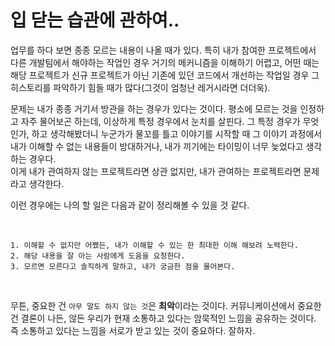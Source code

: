 # 입 닫는 습관에 관하여..

업무를 하다 보면 종종 모르는 내용이 나올 때가 있다. 특히 내가 참여한 프로젝트에서 다른 개발팀에서 해야하는 작업인 경우 거기의 메커니즘을 이해하기 어렵고, 어떤 때는 해당 프로젝트가 신규 프로젝트가 아닌 기존에 있던 코드에서 개선하는 작업일 경우 그 히스토리를 파악하기 힘들 때가 많다(그것이 엄청난 레거시라면 더더욱).   

문제는 내가 종종 거기서 방관을 하는 경우가 있다는 것이다. 평소에 모르는 것을 인정하고 자주 물어보곤 하는데, 이상하게 특정 경우에서 눈치를 살핀다. 그 특정 경우가 무엇인가, 하고 생각해봤더니 누군가가 물꼬를 틀고 이야기를 시작할 때 그 이야기 과정에서 내가 이해할 수 없는 내용들이 방대하거나, 내가 끼기에는 타이밍이 너무 늦었다고 생각하는 경우다.   
이게 내가 관여하지 않는 프로젝트라면 상관 없지만, 내가 관여하는 프로젝트라면 문제라고 생각한다.

이런 경우에는 나의 할 일은 다음과 같이 정리해볼 수 있을 것 같다.   

<br>

```
1. 이해할 수 없지만 어쨌든, 내가 이해할 수 있는 한 최대한 이해 해보려 노력한다.
2. 해당 내용을 잘 아는 사람에게 도움을 요청한다.
3. 모르면 모른다고 솔직하게 말하고, 내가 궁금한 점을 물어본다.
```

<br>

무튼, 중요한 건 `아무 말도 하지 않는 것`은 **최악**이라는 것이다.
커뮤니케이션에서 중요한 건 결론이 나든, 않든 우리가 현재 소통하고 있다는 암묵적인 느낌을 공유하는 것이다. 즉 소통하고 있다는 느낌을 서로가 받고 있는 것이 중요하다.
잘하자.
